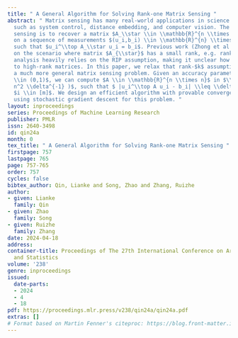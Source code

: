 ```yaml
---
title: " A General Algorithm for Solving Rank-one Matrix Sensing "
abstract: " Matrix sensing has many real-world applications in science and engineering,
  such as system control, distance embedding, and computer vision. The goal of matrix
  sensing is to recover a matrix $A_\\star \\in \\mathbb{R}^{n \\times n}$, based
  on a sequence of measurements $(u_i,b_i) \\in \\mathbb{R}^{n} \\times \\mathbb{R}$
  such that $u_i^\\top A_\\star u_i = b_i$. Previous work (Zhong et al., 2015) focused
  on the scenario where matrix $A_{\\star}$ has a small rank, e.g. rank-$k$. Their
  analysis heavily relies on the RIP assumption, making it unclear how to generalize
  to high-rank matrices. In this paper, we relax that rank-$k$ assumption and solve
  a much more general matrix sensing problem. Given an accuracy parameter $\\delta
  \\in (0,1)$, we can compute $A \\in \\mathbb{R}^{n \\times n}$ in $\\widetilde{O}(m^{3/2}
  n^2 \\delta^{-1} )$, such that $ |u_i^\\top A u_i - b_i| \\leq \\delta$ for all
  $i \\in [m]$. We design an efficient algorithm with provable convergence guarantees
  using stochastic gradient descent for this problem. "
layout: inproceedings
series: Proceedings of Machine Learning Research
publisher: PMLR
issn: 2640-3498
id: qin24a
month: 0
tex_title: " A General Algorithm for Solving Rank-one Matrix Sensing "
firstpage: 757
lastpage: 765
page: 757-765
order: 757
cycles: false
bibtex_author: Qin, Lianke and Song, Zhao and Zhang, Ruizhe
author:
- given: Lianke
  family: Qin
- given: Zhao
  family: Song
- given: Ruizhe
  family: Zhang
date: 2024-04-18
address:
container-title: Proceedings of The 27th International Conference on Artificial Intelligence
  and Statistics
volume: '238'
genre: inproceedings
issued:
  date-parts:
  - 2024
  - 4
  - 18
pdf: https://proceedings.mlr.press/v238/qin24a/qin24a.pdf
extras: []
# Format based on Martin Fenner's citeproc: https://blog.front-matter.io/posts/citeproc-yaml-for-bibliographies/
---
```

